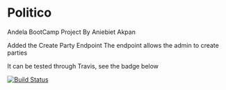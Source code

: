 # Politico
Andela BootCamp Project By Aniebiet Akpan


Added the Create Party Endpoint
The endpoint allows the admin to create parties


It can be tested through Travis, see the badge below


[![Build Status](https://travis-ci.org/nickmerwin/node-coveralls.svg?branch=master)](https://travis-ci.org/nickmerwin/node-coveralls)
